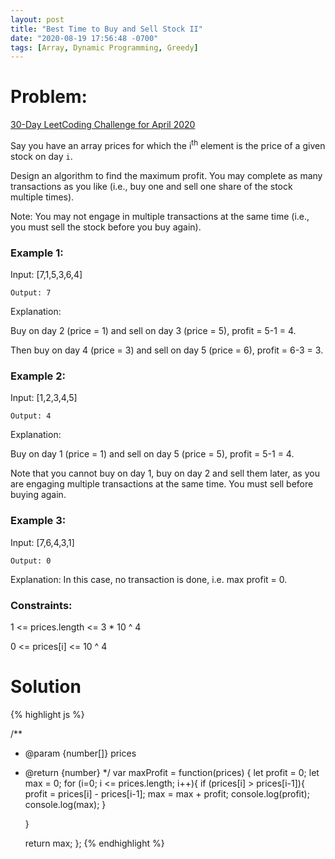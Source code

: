 ```yaml
---
layout: post
title: "Best Time to Buy and Sell Stock II"
date: "2020-08-19 17:56:48 -0700"
tags: [Array, Dynamic Programming, Greedy]
---
```


# Problem:

[30-Day LeetCoding Challenge for April 2020](https://leetcode.com/explore/challenge/card/30-day-leetcoding-challenge/)

Say you have an array prices for which the i<sup>th</sup> element is the price of a given stock on day `i`.

Design an algorithm to find the maximum profit. You may complete as many transactions as you like (i.e., buy one and sell one share of the stock multiple times).

Note: You may not engage in multiple transactions at the same time (i.e., you must sell the stock before you buy again).

### Example 1:

Input: [7,1,5,3,6,4]

`Output: 7`

Explanation:

Buy on day 2 (price = 1) and sell on day 3 (price = 5), profit = 5-1 = 4.

Then buy on day 4 (price = 3) and sell on day 5 (price = 6), profit = 6-3 = 3.

### Example 2:

Input: [1,2,3,4,5]

`Output: 4`

Explanation:

Buy on day 1 (price = 1) and sell on day 5 (price = 5), profit = 5-1 = 4.

Note that you cannot buy on day 1, buy on day 2 and sell them later, as you are engaging multiple transactions at the same time. You must sell before buying again.

### Example 3:

Input: [7,6,4,3,1]

`Output: 0`

Explanation: In this case, no transaction is done, i.e. max profit = 0.

### Constraints:

1 <= prices.length <= 3 * 10 ^ 4

0 <= prices[i] <= 10 ^ 4

# Solution

{% highlight js %}

/**
 * @param {number[]} prices
 * @return {number}
 */
var maxProfit = function(prices) {
    let profit = 0;
    let max = 0;
    for (i=0; i <= prices.length; i++){
        if (prices[i] > prices[i-1]){
            profit = prices[i] - prices[i-1];
            max = max + profit;
            console.log(profit);
            console.log(max);
        }

    }

    return max;
};
{% endhighlight %}
